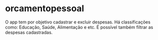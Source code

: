 # orcamentopessoal

O app tem por objetivo cadastrar e excluir despesas.
Há classificações como: Educação, Saúde, Alimentação e etc.
É possível também filtrar as despesas cadastradas.
